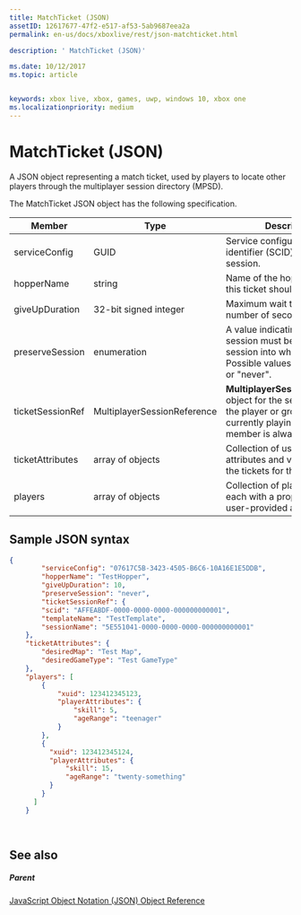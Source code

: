 ```yaml
---
title: MatchTicket (JSON)
assetID: 12617677-47f2-e517-af53-5ab9687eea2a
permalink: en-us/docs/xboxlive/rest/json-matchticket.html

description: ' MatchTicket (JSON)'

ms.date: 10/12/2017
ms.topic: article


keywords: xbox live, xbox, games, uwp, windows 10, xbox one
ms.localizationpriority: medium
---
```



# MatchTicket (JSON)
A JSON object representing a match ticket, used by players to locate other players through the multiplayer session directory (MPSD). 
<a id="ID4EN"></a>

  
 
The MatchTicket JSON object has the following specification.
 
| Member| Type| Description| 
| --- | --- | --- | 
| serviceConfig| GUID| Service configuration identifier (SCID) for the session.| 
| hopperName| string| Name of the hopper in which this ticket should be placed.| 
| giveUpDuration| 32-bit signed integer| Maximum wait time (integral number of seconds).| 
| preserveSession| enumeration| A value indicating if the session must be reused as the session into which to match. Possible values are "always" or "never". | 
| ticketSessionRef| MultiplayerSessionReference| <b>MultiplayerSessionReference</b> object for the session in which the player or group is currently playing. This member is always required. | 
| ticketAttributes| array of objects| Collection of user-provided attributes and values about the tickets for the players.| 
| players| array of objects| Collection of player objects, each with a property bag of user-provided attributes. | 
  
<a id="ID4EW"></a>

 
## Sample JSON syntax
 

```json
{
        "serviceConfig": "07617C5B-3423-4505-B6C6-10A16E1E5DDB",
        "hopperName": "TestHopper",
        "giveUpDuration": 10,
        "preserveSession": "never",
        "ticketSessionRef": {
        "scid": "AFFEABDF-0000-0000-0000-000000000001",
        "templateName": "TestTemplate",
        "sessionName": "5E551041-0000-0000-0000-000000000001"
    },
    "ticketAttributes": {
        "desiredMap": "Test Map",
        "desiredGameType": "Test GameType"
    },
    "players": [
        {
            "xuid": 123412345123,
            "playerAttributes": {
                "skill": 5,
                "ageRange": "teenager"
            }
        },
        {
          "xuid": 123412345124,
          "playerAttributes": {
              "skill": 15,
              "ageRange": "twenty-something"
          }
        }
      ]
    }
  
    
```

  
<a id="ID4EEB"></a>

 
## See also
 
<a id="ID4EGB"></a>

 
##### Parent 

[JavaScript Object Notation (JSON) Object Reference](atoc-xboxlivews-reference-json.md)

   
